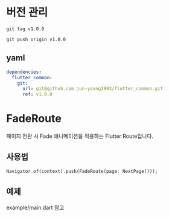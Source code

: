 # 버전 관리

```shell
git tag v1.0.0
```

```shell
git push origin v1.0.0
```

## yaml

```yaml
dependencies:
  flutter_common:
    git:
      url: git@github.com:jun-young1993/flutter_common.git
      ref: v1.0.0
```

# FadeRoute

페이지 전환 시 Fade 애니메이션을 적용하는 Flutter Route입니다.

## 사용법

```dart
Navigator.of(context).push(FadeRoute(page: NextPage()));
```

## 예제

example/main.dart 참고
